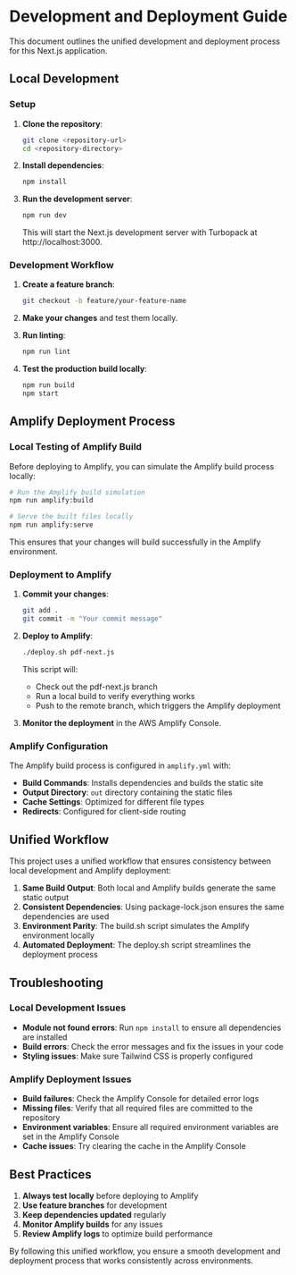 # Development and Deployment Guide

This document outlines the unified development and deployment process for this Next.js application.

## Local Development

### Setup

1. **Clone the repository**:
   ```bash
   git clone <repository-url>
   cd <repository-directory>
   ```

2. **Install dependencies**:
   ```bash
   npm install
   ```

3. **Run the development server**:
   ```bash
   npm run dev
   ```
   This will start the Next.js development server with Turbopack at http://localhost:3000.

### Development Workflow

1. **Create a feature branch**:
   ```bash
   git checkout -b feature/your-feature-name
   ```

2. **Make your changes** and test them locally.

3. **Run linting**:
   ```bash
   npm run lint
   ```

4. **Test the production build locally**:
   ```bash
   npm run build
   npm start
   ```

## Amplify Deployment Process

### Local Testing of Amplify Build

Before deploying to Amplify, you can simulate the Amplify build process locally:

```bash
# Run the Amplify build simulation
npm run amplify:build

# Serve the built files locally
npm run amplify:serve
```

This ensures that your changes will build successfully in the Amplify environment.

### Deployment to Amplify

1. **Commit your changes**:
   ```bash
   git add .
   git commit -m "Your commit message"
   ```

2. **Deploy to Amplify**:
   ```bash
   ./deploy.sh pdf-next.js
   ```
   This script will:
   - Check out the pdf-next.js branch
   - Run a local build to verify everything works
   - Push to the remote branch, which triggers the Amplify deployment

3. **Monitor the deployment** in the AWS Amplify Console.

### Amplify Configuration

The Amplify build process is configured in `amplify.yml` with:

- **Build Commands**: Installs dependencies and builds the static site
- **Output Directory**: `out` directory containing the static files
- **Cache Settings**: Optimized for different file types
- **Redirects**: Configured for client-side routing

## Unified Workflow

This project uses a unified workflow that ensures consistency between local development and Amplify deployment:

1. **Same Build Output**: Both local and Amplify builds generate the same static output
2. **Consistent Dependencies**: Using package-lock.json ensures the same dependencies are used
3. **Environment Parity**: The build.sh script simulates the Amplify environment locally
4. **Automated Deployment**: The deploy.sh script streamlines the deployment process

## Troubleshooting

### Local Development Issues

- **Module not found errors**: Run `npm install` to ensure all dependencies are installed
- **Build errors**: Check the error messages and fix the issues in your code
- **Styling issues**: Make sure Tailwind CSS is properly configured

### Amplify Deployment Issues

- **Build failures**: Check the Amplify Console for detailed error logs
- **Missing files**: Verify that all required files are committed to the repository
- **Environment variables**: Ensure all required environment variables are set in the Amplify Console
- **Cache issues**: Try clearing the cache in the Amplify Console

## Best Practices

1. **Always test locally** before deploying to Amplify
2. **Use feature branches** for development
3. **Keep dependencies updated** regularly
4. **Monitor Amplify builds** for any issues
5. **Review Amplify logs** to optimize build performance

By following this unified workflow, you ensure a smooth development and deployment process that works consistently across environments.
